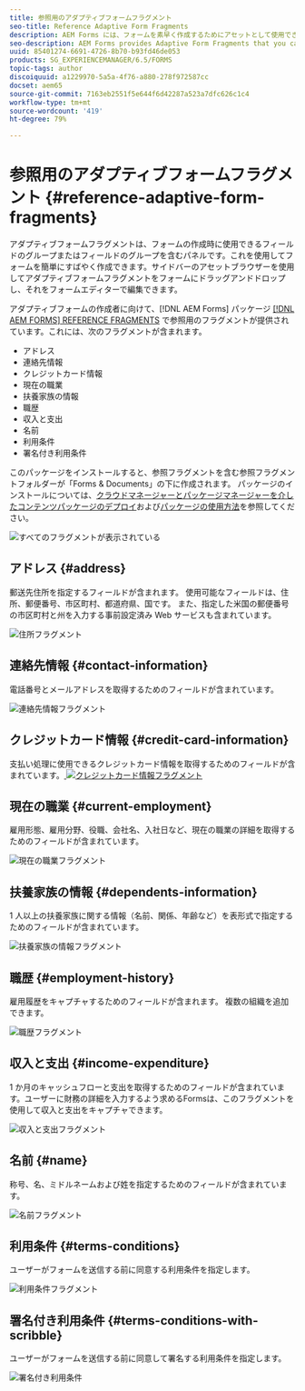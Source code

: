 ```yaml
---
title: 参照用のアダプティブフォームフラグメント
seo-title: Reference Adaptive Form Fragments
description: AEM Forms には、フォームを素早く作成するためにアセットとして使用できるアダプティブフォームフラグメントが用意されています。
seo-description: AEM Forms provides Adaptive Form Fragments that you can use as assets to create a form quickly.
uuid: 85401274-6691-4726-8b70-b93fd46de053
products: SG_EXPERIENCEMANAGER/6.5/FORMS
topic-tags: author
discoiquuid: a1229970-5a5a-4f76-a880-278f972587cc
docset: aem65
source-git-commit: 7163eb2551f5e644f6d42287a523a7dfc626c1c4
workflow-type: tm+mt
source-wordcount: '419'
ht-degree: 79%

---
```



# 参照用のアダプティブフォームフラグメント {#reference-adaptive-form-fragments}

アダプティブフォームフラグメントは、フォームの作成時に使用できるフィールドのグループまたはフィールドのグループを含むパネルです。これを使用してフォームを簡単にすばやく作成できます。サイドバーのアセットブラウザーを使用してアダプティブフォームフラグメントをフォームにドラッグアンドドロップし、それをフォームエディターで編集できます。

アダプティブフォームの作成者に向けて、[!DNL AEM Forms] パッケージ [[!DNL AEM FORMS] REFERENCE FRAGMENTS](https://www.adobeaemcloud.com/content/marketplace/marketplaceProxy.html?packagePath=/content/companies/public/adobe/packages/cq630/fd/AEM-FORMS-6.3-REFERENCE-FRAGMENTS) で参照用のフラグメントが提供されています。これには、次のフラグメントが含まれます。

* アドレス
* 連絡先情報
* クレジットカード情報
* 現在の職業
* 扶養家族の情報
* 職歴
* 収入と支出
* 名前
* 利用条件
* 署名付き利用条件

このパッケージをインストールすると、参照フラグメントを含む参照フラグメントフォルダーが「Forms &amp; Documents」の下に作成されます。 パッケージのインストールについては、[クラウドマネージャーとパッケージマネージャーを介したコンテンツパッケージのデプロイ](https://experienceleague.adobe.com/docs/experience-manager-cloud-service/implementing/deploying/overview.html?lang=ja#deploying-content-packages-via-cloud-manager-and-package-manager)および[パッケージの使用方法](https://experienceleague.adobe.com/docs/experience-manager-65/administering/contentmanagement/package-manager.html?lang=ja)を参照してください。

![すべてのフラグメントが表示されている](assets/ootb-frags.png)

## アドレス {#address}

郵送先住所を指定するフィールドが含まれます。 使用可能なフィールドは、住所、郵便番号、市区町村、都道府県、国です。 また、指定した米国の郵便番号の市区町村と州を入力する事前設定済み Web サービスも含まれています。

![住所フラグメント](assets/address.png)

<!--[Click to enlarge

](assets/address-1.png)-->

## 連絡先情報 {#contact-information}

電話番号とメールアドレスを取得するためのフィールドが含まれています。

![連絡先情報フラグメント](assets/contact-info.png)

<!--[Click to enlarge

](assets/contact-info-1.png)-->

## クレジットカード情報 {#credit-card-information}

支払い処理に使用できるクレジットカード情報を取得するためのフィールドが含まれています。[ ![クレジットカード情報フラグメント](assets/cc-info.png)](assets/cc-info-1.png)

## 現在の職業 {#current-employment}

雇用形態、雇用分野、役職、会社名、入社日など、現在の職業の詳細を取得するためのフィールドが含まれています。

![現在の職業フラグメント](assets/current-emp.png)

<!--[Click to enlarge

](assets/current-emp-1.png)-->

## 扶養家族の情報 {#dependents-information}

1 人以上の扶養家族に関する情報（名前、関係、年齢など）を表形式で指定するためのフィールドが含まれています。

![扶養家族の情報フラグメント](assets/dependents-info.png)

<!--[Click to enlarge

](assets/dependents-info-1.png)-->

## 職歴 {#employment-history}

雇用履歴をキャプチャするためのフィールドが含まれます。 複数の組織を追加できます。

![職歴フラグメント](assets/emp-history.png)

<!--[Click to enlarge

](assets/emp-history-1.png)-->

## 収入と支出 {#income-expenditure}

1 か月のキャッシュフローと支出を取得するためのフィールドが含まれています。ユーザーに財務の詳細を入力するよう求めるFormsは、このフラグメントを使用して収入と支出をキャプチャできます。

![収入と支出フラグメント](assets/income.png)

<!--[Click to enlarge

](assets/income-1.png)-->

## 名前 {#name}

称号、名、ミドルネームおよび姓を指定するためのフィールドが含まれています。

![名前フラグメント](assets/name.png)

<!--[Click to enlarge

](assets/name-1.png)-->

## 利用条件 {#terms-conditions}

ユーザーがフォームを送信する前に同意する利用条件を指定します。

![利用条件フラグメント](assets/tnc.png)

<!--[Click to enlarge

](assets/tnc-1.png)-->

## 署名付き利用条件 {#terms-conditions-with-scribble}

ユーザーがフォームを送信する前に同意して署名する利用条件を指定します。

![署名付き利用条件](assets/tnc-scribble.png)

<!--[Click to enlarge

](assets/tnc-scribble-1.png)-->

